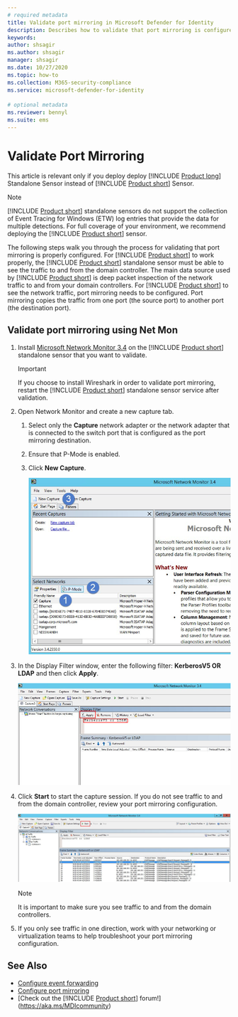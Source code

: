 ```yaml
---
# required metadata
title: Validate port mirroring in Microsoft Defender for Identity
description: Describes how to validate that port mirroring is configured correctly in Microsoft Defender for Identity
keywords:
author: shsagir
ms.author: shsagir
manager: shsagir
ms.date: 10/27/2020
ms.topic: how-to
ms.collection: M365-security-compliance
ms.service: microsoft-defender-for-identity

# optional metadata
ms.reviewer: bennyl
ms.suite: ems
---
```


# Validate Port Mirroring

This article is relevant only if you deploy deploy [!INCLUDE [Product long](includes/product-long.md)] Standalone Sensor instead of [!INCLUDE [Product short](includes/product-short.md)] Sensor.

> [!NOTE]
> [!INCLUDE [Product short](includes/product-short.md)] standalone sensors do not support the collection of Event Tracing for Windows (ETW) log entries that provide the data for multiple detections. For full coverage of your environment, we recommend deploying the [!INCLUDE [Product short](includes/product-short.md)] sensor.

The following steps walk you through the process for validating that port mirroring is properly configured. For [!INCLUDE [Product short](includes/product-short.md)] to work properly, the [!INCLUDE [Product short](includes/product-short.md)] standalone sensor must be able to see the traffic to and from the domain controller. The main data source used by [!INCLUDE [Product short](includes/product-short.md)] is deep packet inspection of the network traffic to and from your domain controllers. For [!INCLUDE [Product short](includes/product-short.md)] to see the network traffic, port mirroring needs to be configured. Port mirroring copies the traffic from one port (the source port) to another port (the destination port).

## Validate port mirroring using Net Mon

1. Install [Microsoft Network Monitor 3.4](https://www.microsoft.com/download/details.aspx?id=4865) on the [!INCLUDE [Product short](includes/product-short.md)] standalone sensor that you want to validate.

    > [!IMPORTANT]
    > If you choose to install Wireshark in order to validate port mirroring, restart the [!INCLUDE [Product short](includes/product-short.md)] standalone sensor service after validation.

1. Open Network Monitor and create a new capture tab.

    1. Select only the **Capture** network adapter or the network adapter that is connected to the switch port that is configured as the port mirroring destination.

    1. Ensure that P-Mode is enabled.

    1. Click **New Capture**.

        ![Create new capture tab image](media/port-mirroring-capture.png)

1. In the Display Filter window, enter the following filter: **KerberosV5 OR LDAP** and then click **Apply**.

    ![Apply KerberosV5 or LDAP filter image](media/port-mirroring-filter-settings.png)

1. Click **Start** to start the capture session. If you do not see traffic to and from the domain controller, review your port mirroring configuration.

    ![Start capture session image](media/port-mirroring-capture-traffic.png)

    > [!NOTE]
    > It is important to make sure you see traffic to and from the domain controllers.

1. If you only see traffic in one direction, work with your networking or virtualization teams to help troubleshoot your port mirroring configuration.

## See Also

- [Configure event forwarding](configure-event-forwarding.md)
- [Configure port mirroring](configure-port-mirroring.md)
- [Check out the [!INCLUDE [Product short](includes/product-short.md)] forum!](https://aka.ms/MDIcommunity)
